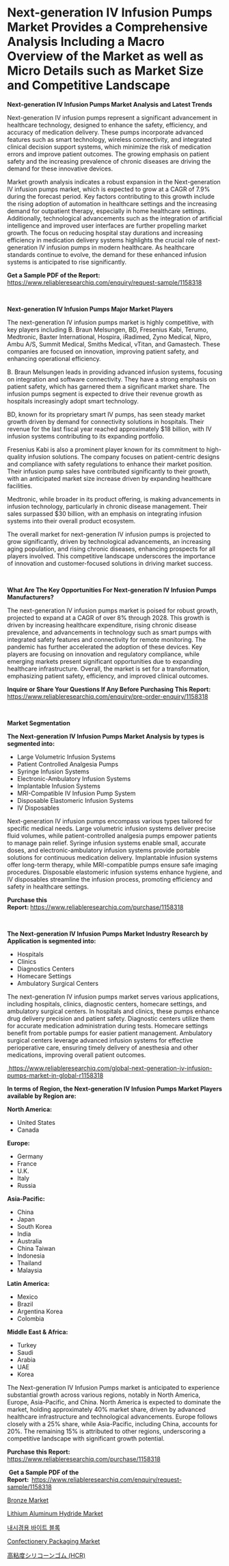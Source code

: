 <p><h1>Next-generation IV Infusion Pumps Market Provides a Comprehensive Analysis Including a Macro Overview of the Market as well as Micro Details such as Market Size and Competitive Landscape</h1></p><p><strong>Next-generation IV Infusion Pumps Market Analysis and Latest Trends</strong></p>
<p><p>Next-generation IV infusion pumps represent a significant advancement in healthcare technology, designed to enhance the safety, efficiency, and accuracy of medication delivery. These pumps incorporate advanced features such as smart technology, wireless connectivity, and integrated clinical decision support systems, which minimize the risk of medication errors and improve patient outcomes. The growing emphasis on patient safety and the increasing prevalence of chronic diseases are driving the demand for these innovative devices.</p><p>Market growth analysis indicates a robust expansion in the Next-generation IV infusion pumps market, which is expected to grow at a CAGR of 7.9% during the forecast period. Key factors contributing to this growth include the rising adoption of automation in healthcare settings and the increasing demand for outpatient therapy, especially in home healthcare settings. Additionally, technological advancements such as the integration of artificial intelligence and improved user interfaces are further propelling market growth. The focus on reducing hospital stay durations and increasing efficiency in medication delivery systems highlights the crucial role of next-generation IV infusion pumps in modern healthcare. As healthcare standards continue to evolve, the demand for these enhanced infusion systems is anticipated to rise significantly.</p></p>
<p><strong>Get a Sample PDF of the Report:&nbsp;</strong> <a href="https://www.reliableresearchiq.com/enquiry/request-sample/1158318">https://www.reliableresearchiq.com/enquiry/request-sample/1158318</a></p>
<p>&nbsp;</p>
<p><strong>Next-generation IV Infusion Pumps Major Market Players</strong></p>
<p><p>The next-generation IV infusion pumps market is highly competitive, with key players including B. Braun Melsungen, BD, Fresenius Kabi, Terumo, Medtronic, Baxter International, Hospira, iRadimed, Zyno Medical, Nipro, Ambu A/S, Summit Medical, Smiths Medical, vTitan, and Gamastech. These companies are focused on innovation, improving patient safety, and enhancing operational efficiency.</p><p>B. Braun Melsungen leads in providing advanced infusion systems, focusing on integration and software connectivity. They have a strong emphasis on patient safety, which has garnered them a significant market share. The infusion pumps segment is expected to drive their revenue growth as hospitals increasingly adopt smart technology.</p><p>BD, known for its proprietary smart IV pumps, has seen steady market growth driven by demand for connectivity solutions in hospitals. Their revenue for the last fiscal year reached approximately $18 billion, with IV infusion systems contributing to its expanding portfolio.</p><p>Fresenius Kabi is also a prominent player known for its commitment to high-quality infusion solutions. The company focuses on patient-centric designs and compliance with safety regulations to enhance their market position. Their infusion pump sales have contributed significantly to their growth, with an anticipated market size increase driven by expanding healthcare facilities.</p><p>Medtronic, while broader in its product offering, is making advancements in infusion technology, particularly in chronic disease management. Their sales surpassed $30 billion, with an emphasis on integrating infusion systems into their overall product ecosystem.</p><p>The overall market for next-generation IV infusion pumps is projected to grow significantly, driven by technological advancements, an increasing aging population, and rising chronic diseases, enhancing prospects for all players involved. This competitive landscape underscores the importance of innovation and customer-focused solutions in driving market success.</p></p>
<p>&nbsp;</p>
<p><strong>What Are The Key Opportunities For Next-generation IV Infusion Pumps Manufacturers?</strong></p>
<p><p>The next-generation IV infusion pumps market is poised for robust growth, projected to expand at a CAGR of over 8% through 2028. This growth is driven by increasing healthcare expenditure, rising chronic disease prevalence, and advancements in technology such as smart pumps with integrated safety features and connectivity for remote monitoring. The pandemic has further accelerated the adoption of these devices. Key players are focusing on innovation and regulatory compliance, while emerging markets present significant opportunities due to expanding healthcare infrastructure. Overall, the market is set for a transformation, emphasizing patient safety, efficiency, and improved clinical outcomes.</p></p>
<p><strong>Inquire or Share Your Questions If Any Before Purchasing This Report:</strong> <a href="https://www.reliableresearchiq.com/enquiry/pre-order-enquiry/1158318">https://www.reliableresearchiq.com/enquiry/pre-order-enquiry/1158318</a></p>
<p>&nbsp;</p>
<p><strong>Market Segmentation</strong></p>
<p><strong>The Next-generation IV Infusion Pumps Market Analysis by types is segmented into:</strong></p>
<p><ul><li>Large Volumetric Infusion Systems</li><li>Patient Controlled Analgesia Pumps</li><li>Syringe Infusion Systems</li><li>Electronic-Ambulatory Infusion Systems</li><li>Implantable Infusion Systems</li><li>MRI-Compatible IV Infusion Pump System</li><li>Disposable Elastomeric Infusion Systems</li><li>IV Disposables</li></ul></p>
<p><p>Next-generation IV infusion pumps encompass various types tailored for specific medical needs. Large volumetric infusion systems deliver precise fluid volumes, while patient-controlled analgesia pumps empower patients to manage pain relief. Syringe infusion systems enable small, accurate doses, and electronic-ambulatory infusion systems provide portable solutions for continuous medication delivery. Implantable infusion systems offer long-term therapy, while MRI-compatible pumps ensure safe imaging procedures. Disposable elastomeric infusion systems enhance hygiene, and IV disposables streamline the infusion process, promoting efficiency and safety in healthcare settings.</p></p>
<p><strong>Purchase this Report:&nbsp;</strong><a href="https://www.reliableresearchiq.com/purchase/1158318">https://www.reliableresearchiq.com/purchase/1158318</a></p>
<p>&nbsp;</p>
<p><strong>The Next-generation IV Infusion Pumps Market Industry Research by Application is segmented into:</strong></p>
<p><ul><li>Hospitals</li><li>Clinics</li><li>Diagnostics Centers</li><li>Homecare Settings</li><li>Ambulatory Surgical Centers</li></ul></p>
<p><p>The next-generation IV infusion pumps market serves various applications, including hospitals, clinics, diagnostic centers, homecare settings, and ambulatory surgical centers. In hospitals and clinics, these pumps enhance drug delivery precision and patient safety. Diagnostic centers utilize them for accurate medication administration during tests. Homecare settings benefit from portable pumps for easier patient management. Ambulatory surgical centers leverage advanced infusion systems for effective perioperative care, ensuring timely delivery of anesthesia and other medications, improving overall patient outcomes.</p></p>
<p><a href="https://www.reliableresearchiq.com/global-next-generation-iv-infusion-pumps-market-in-global-r1158318">&nbsp;https://www.reliableresearchiq.com/global-next-generation-iv-infusion-pumps-market-in-global-r1158318</a></p>
<p><strong>In terms of Region, the Next-generation IV Infusion Pumps Market Players available by Region are:</strong></p>
<p>
    <p> <strong> North America: </strong>
        <ul>
            <li>United States</li>
            <li>Canada</li>
        </ul>
        </p> 
    <p> <strong> Europe: </strong>
        <ul>
            <li>Germany</li>
            <li>France</li>
            <li>U.K.</li>
            <li>Italy</li>
            <li>Russia</li>
        </ul>
        </p> 
    <p> <strong> Asia-Pacific: </strong>
        <ul>
            <li>China</li>
            <li>Japan</li>
            <li>South Korea</li>
            <li>India</li>
            <li>Australia</li>
            <li>China Taiwan</li>
            <li>Indonesia</li>
            <li>Thailand</li>
            <li>Malaysia</li>
        </ul>
        </p> 
    <p> <strong> Latin America: </strong>
        <ul>
            <li>Mexico</li>
            <li>Brazil</li>
            <li>Argentina Korea</li>
            <li>Colombia</li>
        </ul>
        </p> 
    <p> <strong> Middle East & Africa: </strong>
        <ul>
            <li>Turkey</li>
            <li>Saudi</li>
            <li>Arabia</li>
            <li>UAE</li>
            <li>Korea</li>
        </ul>
    </p>
    </p>
<p><p>The Next-generation IV Infusion Pumps market is anticipated to experience substantial growth across various regions, notably in North America, Europe, Asia-Pacific, and China. North America is expected to dominate the market, holding approximately 40% market share, driven by advanced healthcare infrastructure and technological advancements. Europe follows closely with a 25% share, while Asia-Pacific, including China, accounts for 20%. The remaining 15% is attributed to other regions, underscoring a competitive landscape with significant growth potential.</p></p>
<p><strong>Purchase this Report: </strong><a href="https://www.reliableresearchiq.com/purchase/1158318">https://www.reliableresearchiq.com/purchase/1158318</a></p>
<p>&nbsp;<strong>Get a Sample PDF of the Report:&nbsp;&nbsp;</strong><a href="https://www.reliableresearchiq.com/enquiry/request-sample/1158318">https://www.reliableresearchiq.com/enquiry/request-sample/1158318</a></p>
<p><strong></strong></p>
<p><p><a href="https://issuu.com/reportprime-2/docs/bronze-market-size-2030.pptx_81dd29f1fa8aa2">Bronze Market</a></p><p><a href="https://www.linkedin.com/pulse/market-dynamics-future-trends-global-lithium-aluminum-otohe?trackingId=hjFp%2BmBrTnipE296wHmnFQ%3D%3D">Lithium Aluminum Hydride Market</a></p><p><a href="https://medium.com/@carlosdytouglas8907667/%EC%84%B8%EA%B3%84-bite-block-for-endoscopy-market-%EC%9D%80-2024%EC%97%90%EC%84%9C-2031%EB%A1%9C-%EC%97%B0%ED%8F%89%EA%B7%A0-%EC%A6%9D%EA%B0%80%EC%9C%A8%EC%9D%84-%EB%B3%B4%EC%9D%BC-%EA%B2%83%EC%9C%BC%EB%A1%9C-%EC%98%88%EC%83%81%EB%90%A9%EB%8B%88%EB%8B%A4-e809e761c8ae">내시경용 바이트 블록</a></p><p><a href="https://issuu.com/reportprime-2/docs/confectionery-packaging-market-size_1481ec8ba02204">Confectionery Packaging Market</a></p><p><a href="https://medium.com/@ewellklocko_37130/high-consistency-silicone-rubbers-hcr-b61847f80b49">高粘度シリコーンゴム (HCR)</a></p></p>